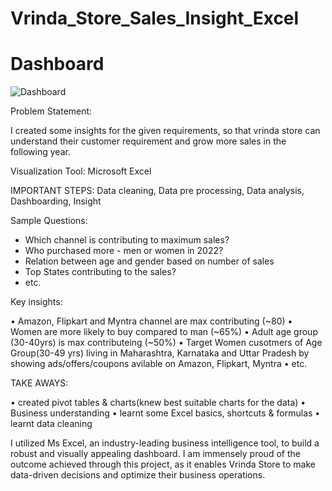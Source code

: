 # Vrinda_Store_Sales_Insight_Excel

# Dashboard
![Dashboard](https://github.com/Ash-pixel10/Vrinda_Store_Sales_Insight_Excel/assets/83878199/2b366be6-71c8-4925-a250-21ffd1d25123)

Problem Statement: 

I created some insights for the given requirements, so that vrinda store can understand their customer requirement and grow more sales in the following year.

Visualization Tool: Microsoft Excel

IMPORTANT STEPS: Data cleaning, Data pre processing, Data analysis, Dashboarding, Insight

Sample Questions:

* Which channel is contributing to maximum sales?
* Who purchased more - men or women in 2022?
* Relation between age and gender based on number of sales
* Top States contributing to the sales?
* etc.
  
Key insights:

• Amazon, Flipkart and Myntra channel are max contributing (~80)
• Women are more likely to buy compared to man (~65%)
• Adult age group (30-40yrs) is max contributeing (~50%)
• Target Women cusotmers of Age Group(30-49 yrs) living in Maharashtra, Karnataka and Uttar Pradesh by showing ads/offers/coupons avilable on Amazon, Flipkart, Myntra
• etc.

TAKE AWAYS:

• created pivot tables & charts(knew best suitable charts for the data)
• Business understanding
• learnt some Excel basics, shortcuts & formulas
• learnt data cleaning

I utilized Ms Excel, an industry-leading business intelligence tool, to build a robust and visually appealing dashboard. 
I am immensely proud of the outcome achieved through this project, as it enables Vrinda Store to make data-driven decisions and optimize their business operations.


